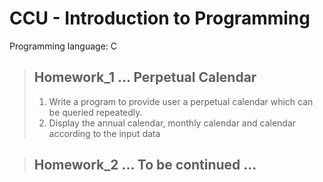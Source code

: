 ﻿# CCU - Introduction to Programming
 Programming language: C
 
> ## Homework_1 ... Perpetual Calendar
> 1. Write a program to provide user a perpetual calendar which can be queried repeatedly.
> 2. Display the annual calendar, monthly calendar and calendar according to the input data 

> ## Homework_2 ... To be continued ...
